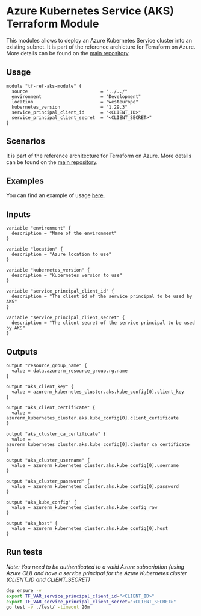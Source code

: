 <!-- [![Build Status](https://dev.azure.com/jcorioland-msft/terraform-azure-reference/_apis/build/status/jcorioland.terraform-azure-ref-aks-module?branchName=master)](https://dev.azure.com/jcorioland-msft/terraform-azure-reference/_build/latest?definitionId=32&branchName=master) -->

# Azure Kubernetes Service (AKS) Terraform Module

This modules allows to deploy an Azure Kubernetes Service cluster into an existing subnet.
It is part of the reference archicture for Terraform on Azure. More details can be found on the [main repository](https://github.com/venkatsunilm/TerraformAzure). 

## Usage

```hcl
module "tf-ref-aks-module" {
  source                           = "../../"
  environment                      = "Development"
  location                         = "westeurope"
  kubernetes_version               = "1.29.3"
  service_principal_client_id      = "<CLIENT_ID>"
  service_principal_client_secret  = "<CLIENT_SECRET>"
}
```

## Scenarios

It is part of the reference architecture for Terraform on Azure. More details can be found on the [main repository](https://github.com/venkatsunilm/TerraformAzure). 

## Examples

You can find an example of usage [here](examples/).

## Inputs

```hcl
variable "environment" {
  description = "Name of the environment"
}

variable "location" {
  description = "Azure location to use"
}

variable "kubernetes_version" {
  description = "Kubernetes version to use"
}

variable "service_principal_client_id" {
  description = "The client id of the service principal to be used by AKS"
}

variable "service_principal_client_secret" {
  description = "The client secret of the service principal to be used by AKS"
}
```

## Outputs

```hcl
output "resource_group_name" {
  value = data.azurerm_resource_group.rg.name
}

output "aks_client_key" {
  value = azurerm_kubernetes_cluster.aks.kube_config[0].client_key
}

output "aks_client_certificate" {
  value = azurerm_kubernetes_cluster.aks.kube_config[0].client_certificate
}

output "aks_cluster_ca_certificate" {
  value = azurerm_kubernetes_cluster.aks.kube_config[0].cluster_ca_certificate
}

output "aks_cluster_username" {
  value = azurerm_kubernetes_cluster.aks.kube_config[0].username
}

output "aks_cluster_password" {
  value = azurerm_kubernetes_cluster.aks.kube_config[0].password
}

output "aks_kube_config" {
  value = azurerm_kubernetes_cluster.aks.kube_config_raw
}

output "aks_host" {
  value = azurerm_kubernetes_cluster.aks.kube_config[0].host
}
```

## Run tests

*Note: You need to be authenticated to a valid Azure subscription (using Azure CLI) and have a service principal for the Azure Kubernetes cluster (CLIENT_ID and CLIENT_SECRET)*

```bash
dep ensure -v
export TF_VAR_service_principal_client_id="<CLIENT_ID>"
export TF_VAR_service_principal_client_secret="<CLIENT_SECRET>"
go test -v ./test/ -timeout 20m
```
